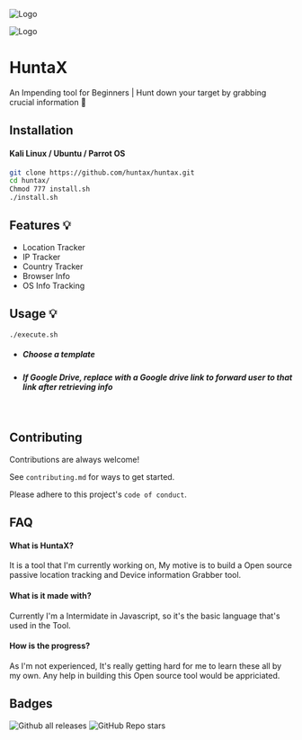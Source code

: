 
![Logo](https://cdn.discordapp.com/attachments/795866620412428330/926187978466926622/huntax-banner-modified.png)

![Logo](https://cdn.discordapp.com/attachments/795866620412428330/926170208652120194/900px-gif.gif)

# HuntaX

An Impending tool for Beginners | Hunt down your target by grabbing crucial information 🔮


## Installation

#### Kali Linux / Ubuntu / Parrot OS

```bash
git clone https://github.com/huntax/huntax.git
cd huntax/
Chmod 777 install.sh
./install.sh
```
    
## Features 💡

- Location Tracker 
- IP Tracker
- Country Tracker
- Browser Info
- OS Info Tracking

## Usage 💡

```
./execute.sh
```
- ##### Choose a template 

- ##### If Google Drive, replace with a Google drive link to forward user to that link after retrieving info  
&nbsp;
## Contributing

Contributions are always welcome!

See `contributing.md` for ways to get started.

Please adhere to this project's `code of conduct`.


## FAQ

#### What is HuntaX?

It is a tool that I'm currently working on, My motive is to build a Open source passive location tracking and Device information Grabber tool.

#### What is it made with?

Currently I'm a Intermidate in Javascript, so it's the basic language that's used in the Tool.

#### How is the progress?

As I'm not experienced, It's really getting hard for me to learn these all by my own. Any help in building this Open source tool would be appriciated. 
## Badges

![Github all releases](https://img.shields.io/github/downloads/huntax/huntax/total.svg)
![GitHub Repo stars](https://img.shields.io/github/stars/huntax/huntax)
